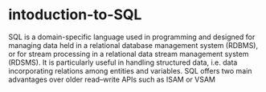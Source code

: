 # intoduction-to-SQL
 SQL is a domain-specific language used in programming and designed for managing data held in a relational database management system (RDBMS), or for stream processing in a relational data stream management system (RDSMS). It is particularly useful in handling structured data, i.e. data incorporating relations among entities and variables. SQL offers two main advantages over older read–write APIs such as ISAM or VSAM
